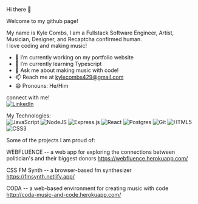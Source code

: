 Hi there 👋

Welcome to my github page!

My name is Kyle Combs, I am a Fullstack Software Engineer, Artist, Musician, Designer, and Recaptcha confirmed human. <br/>I love coding and making music!

- 🔭  I’m currently working on my portfolio website
- 🌱  I’m currently learning Typescript
- 💬  Ask me about making music with code!
- 📫  Reach me at kylecombs429@gmail.com
- 😄  Pronouns: He/Him

connect with me!<br/>
[![LinkedIn](https://img.shields.io/badge/linkedin-%230077B5.svg?style=for-the-badge&logo=linkedin&logoColor=white)](https://www.linkedin.com/in/kyledavidcombs/)

My Technologies:<br/>
![JavaScript](https://img.shields.io/badge/javascript-%23323330.svg?style=for-the-badge&logo=javascript&logoColor=%23F7DF1E)
![NodeJS](https://img.shields.io/badge/node.js-6DA55F?style=for-the-badge&logo=node.js&logoColor=white)
![Express.js](https://img.shields.io/badge/express.js-%23404d59.svg?style=for-the-badge&logo=express&logoColor=%2361DAFB)
![React](https://img.shields.io/badge/react-%2320232a.svg?style=for-the-badge&logo=react&logoColor=%2361DAFB)
![Postgres](https://img.shields.io/badge/postgres-%23316192.svg?style=for-the-badge&logo=postgresql&logoColor=white)
![Git](https://img.shields.io/badge/git-%23F05033.svg?style=for-the-badge&logo=git&logoColor=white)
![HTML5](https://img.shields.io/badge/html5-%23E34F26.svg?style=for-the-badge&logo=html5&logoColor=white)
![CSS3](https://img.shields.io/badge/css3-%231572B6.svg?style=for-the-badge&logo=css3&logoColor=white)


Some of the projects I am proud of:

WEBFLUENCE --
a web app for exploring the connections between politician's and their biggest donors
https://webfluence.herokuapp.com/

CSS FM Synth --
a browser-based fm synthesizer
https://fmsynth.netlify.app/

CODA --
a web-based environment for creating music with code
http://coda-music-and-code.herokuapp.com/



